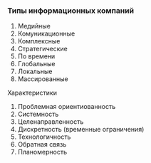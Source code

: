 ### Типы информационных компаний
1. Медийные
2. Комуникационные
3. Комплексные
4. Стратегические
5. По времени
6. Глобальные
7. Локальные
8. Массированные

Характеристики
1. Проблемная ориентиованность
2. Системность
3. Целенаправленность
4. Дискретность (временные ограничения)
5. Технологичность
6. Обратная связь
7. Планомерность
